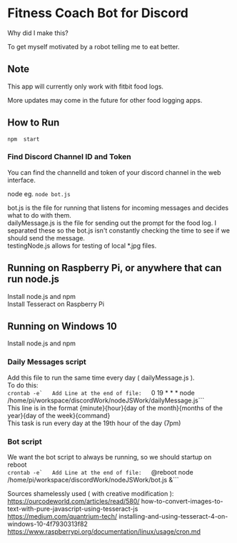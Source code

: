 
# Fitness Coach Bot for Discord
Why did I make this?  

To get myself motivated by a robot telling me to eat better.  

## Note
This app will currently only work with fitbit food logs.  

More updates may come in the future for other food logging apps.  

## How to Run
```npm  start```
### Find Discord Channel ID and Token
You can find the channelId and token of your discord channel in the web interface.  

node <fileNameOfChoice>
eg. ```node bot.js```  

bot.js is the file for running that listens for incoming messages and decides what to do with them.  
dailyMessage.js is the file for sending out the prompt for the food log. I separated these so the bot.js isn't constantly  checking the time to see if we should send the message.  
testingNode.js allows for testing of local *.jpg files.  

## Running on Raspberry Pi, or anywhere that can run node.js
Install node.js and npm  
Install Tesseract on Raspberry Pi  

## Running on Windows 10
Install node.js and npm  

### Daily Messages script
Add this file to run the same time every day ( dailyMessage.js ).  
To do this:  
```crontab -e`  
Add Line at the end of file:  
```0 19 * * * node /home/pi/workspace/discordWork/nodeJSWork/dailyMessage.js```  
This line is in the format {minute}{hour}{day of the month}{months of the year}{day of the week}{command}  
This task is run every day at the 19th hour of the day (7pm)  

### Bot script
We want the bot script to always be running, so we should startup on reboot  
```crontab -e`  
Add Line at the end of file:  
```@reboot node /home/pi/workspace/discordWork/nodeJSWork/bot.js &```  

Sources shamelessly used ( with creative modification ):  
https://ourcodeworld.com/articles/read/580/  how-to-convert-images-to-text-with-pure-javascript-using-tesseract-js  
https://medium.com/quantrium-tech/  installing-and-using-tesseract-4-on-windows-10-4f7930313f82  
https://www.raspberrypi.org/documentation/linux/usage/cron.md  